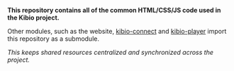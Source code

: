 **This repository contains all of the common HTML/CSS/JS code used in the Kibio project.**

Other modules, such as the website, [kibio-connect](https://github.com/kibio/kibio-connect) and [kibio-player](https://github.com/kibio/kibio-player) import this repository as a submodule.  

_This keeps shared resources centralized and synchronized across the project._